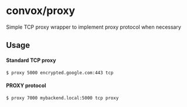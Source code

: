 # convox/proxy

Simple TCP proxy wrapper to implement proxy protocol when necessary

## Usage

#### Standard TCP proxy

    $ proxy 5000 encrypted.google.com:443 tcp

#### PROXY protocol

    $ proxy 7000 mybackend.local:5000 tcp proxy
